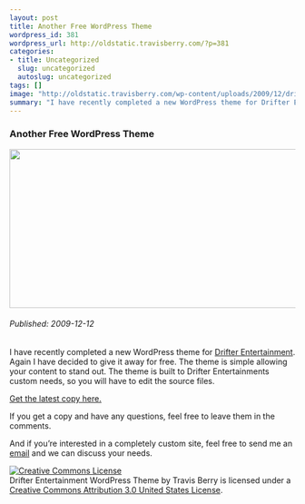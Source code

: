 ```yaml
--- 
layout: post
title: Another Free WordPress Theme
wordpress_id: 381
wordpress_url: http://oldstatic.travisberry.com/?p=381
categories: 
- title: Uncategorized
  slug: uncategorized
  autoslug: uncategorized
tags: []
image: "http://oldstatic.travisberry.com/wp-content/uploads/2009/12/driftersnewdesignscreencap.jpg"
summary: "I have recently completed a new WordPress theme for Drifter Entertainment."
---
```

<article class="post clearfix">
  <h3>Another Free WordPress Theme</h3>
  <a href="http://github.com/ninetwentyfour/DrifterEntertainment_com/archives/master" class="postImageLink"><img src="http://oldstatic.travisberry.com/wp-content/uploads/2009/12/driftersnewdesignscreencap.jpg" alt="" class="thumbnail alignleft" width=640 height=280 /></a>
  <h6>Published: 2009-12-12</h6>

<p>I have recently completed a new WordPress theme for <a href="http://www.drifterentertainment.com" target="blank">Drifter Entertainment</a>.<span id="more-381"></span> Again I have decided to give it away for free. The theme is simple allowing your content to stand out. The theme is built to Drifter Entertainments custom needs, so you will have to edit the source files.</p>
<p><a href="http://github.com/ninetwentyfour/DrifterEntertainment_com/archives/master" target="blank">Get the latest copy here.</a></p>
<p>If you get a copy and have any questions, feel free to leave them in the comments.</p>
<p>And if you&#8217;re interested in a completely custom site, feel free to send me an <a class="email" href="mailto:contact@travisberry.com">email</a> and we can discuss your needs.</p>

<p><a rel="license" href="http://creativecommons.org/licenses/by/3.0/us/"><img alt="Creative Commons License" style="border-width:0" src="http://i.creativecommons.org/l/by/3.0/us/88x31.png" /></a><br /><span xmlns:dc="http://purl.org/dc/elements/1.1/" property="dc:title">Drifter Entertainment WordPress Theme</span> by Travis Berry is licensed under a <a rel="license" href="http://creativecommons.org/licenses/by/3.0/us/">Creative Commons Attribution 3.0 United States License</a>.</p>
</article>